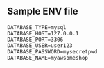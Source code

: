 ## Sample ENV file
```env
DATABASE_TYPE=mysql
DATABASE_HOST=127.0.0.1
DATABASE_PORT=3306
DATABASE_USER=user123
DATABASE_PASSWORD=mysecretpwd
DATABASE_NAME=myawsomeshop
```